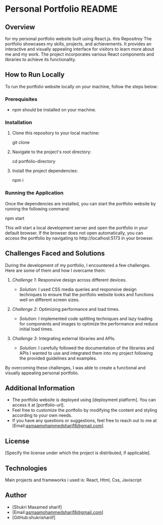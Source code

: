 # Personal Portfolio README

## Overview
 for my personal portfolio website built using React.js. this Repositroy The portfolio showcases my skills, projects, and achievements. It provides an interactive and visually appealing interface for visitors to learn more about me and my work. The project incorporates various React components and libraries to achieve its functionality.

## How to Run Locally
To run the portfolio website locally on your machine, follow the steps below:

### Prerequisites
-  npm should be installed on your machine.

### Installation
1. Clone this repository to your local machine:
   
   git clone <repository-url>
   

2. Navigate to the project's root directory:
   
   cd portfolio-directory
   

3. Install the project dependencies:
   
   npm i
   

### Running the Application
Once the dependencies are installed, you can start the portfolio website by running the following command:

npm start

This will start a local development server and open the portfolio in your default browser. If the browser does not open automatically, you can access the portfolio by navigating to http://localhost:5173 in your browser.

## Challenges Faced and Solutions
During the development of my portfolio, I encountered a few challenges. Here are some of them and how I overcame them:

1. *Challenge 1*: Responsive design across different devices.
   - *Solution*: I used CSS media queries and responsive design techniques to ensure that the portfolio website looks and functions well on different screen sizes.

2. *Challenge 2*: Optimizing performance and load times.
   - *Solution*: I implemented code splitting techniques and lazy loading for components and images to optimize the performance and reduce initial load times.

3. *Challenge 3*: Integrating external libraries and APIs.
   - *Solution*: I carefully followed the documentation of the libraries and APIs I wanted to use and integrated them into my project following the provided guidelines and examples.

By overcoming these challenges, I was able to create a functional and visually appealing personal portfolio.

## Additional Information
- The portfolio website is deployed using [deployment platform]. You can access it at [portfolio-url].
- Feel free to customize the portfolio by modifying the content and styling according to your own needs.
- If you have any questions or suggestions, feel free to reach out to me at [Email:asmaamohammedsharif8@gmail.com].

## License
[Specify the license under which the project is distributed, if applicable].

## Technologies
Main projects and frameworks i used is:
React,
Html,
Css,
Javiscript
## Author
- [Shukri Maxamed sharif]
- [Email:asmaamohammedsharif8@gmail.com]
- [GitHub:shukrishariif]